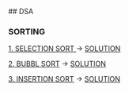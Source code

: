 ## DSA

### SORTING

[1. SELECTION SORT ](https://www.geeksforgeeks.org/problems/selection-sort/1) -> [SOLUTION](https://github.com/AJAYKE/SYSTEM-DESIGN/blob/main/DSA/sorting/selection_sort.py)

[2. BUBBL SORT](https://www.geeksforgeeks.org/problems/bubble-sort/1) -> [SOLUTION](https://github.com/AJAYKE/SYSTEM-DESIGN/blob/main/DSA/sorting/bubble_sort.py)

[3. INSERTION SORT](https://www.geeksforgeeks.org/problems/insertion-sort/1) -> [SOLUTION](https://github.com/AJAYKE/SYSTEM-DESIGN/blob/main/DSA/sorting/insertion_sort.py)

